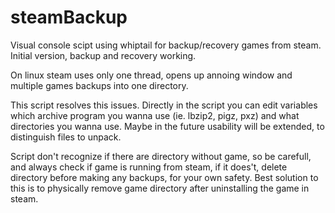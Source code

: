 # steamBackup

Visual console scipt using whiptail for backup/recovery games from steam. 
Initial version, backup and recovery working.

On linux steam uses only one thread, opens up annoing window and multiple games backups into one directory.

This script resolves this issues.
Directly in the script you can edit variables which archive program you wanna use (ie. lbzip2, pigz, pxz) and
what directories you wanna use. Maybe in the future usability will be extended, to distinguish files to unpack.

Script don't recognize if there are directory without game, so be carefull, and always check if game is running from steam, if it does't, delete directory before making any backups, for your own safety.
Best solution to this is to physically remove game directory after uninstalling the game in steam.
